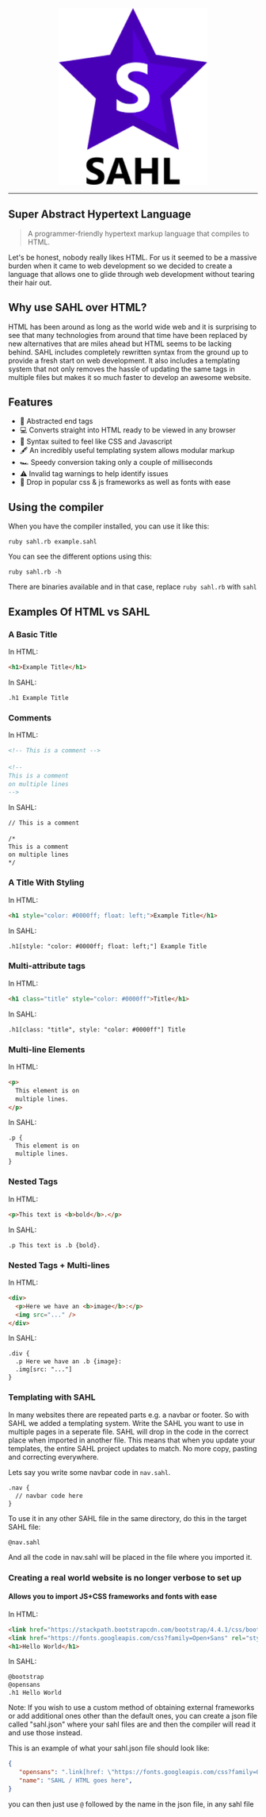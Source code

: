 <center> <img src="assets/logo.png" width=300> </center>
<hr>

## Super Abstract Hypertext Language

> A programmer-friendly hypertext markup language that compiles to HTML.

Let's be honest, nobody really likes HTML. For us it seemed to be a massive burden when it came to web development so we decided to create a language that allows one to glide through web development without tearing their hair out.

## Why use SAHL over HTML?
HTML has been around as long as the world wide web and it is surprising to see that many technologies from around that time have been replaced by new alternatives that are miles ahead but HTML seems to be lacking behind. SAHL includes completely rewritten syntax from the ground up to provide a fresh start on web development. It also includes a templating system that not only removes the hassle of updating the same tags in multiple files but makes it so much faster to develop an awesome website.

## Features
 - 🚫 Abstracted end tags
 - 💻 Converts straight into HTML ready to be viewed in any browser
 - 🎨 Syntax suited to feel like CSS and Javascript
 - 🖋 An incredibly useful templating system allows modular markup
 - 🏎️ Speedy conversion taking only a couple of milliseconds
 - ⚠️ Invalid tag warnings to help identify issues
 - 💾 Drop in popular css & js frameworks as well as fonts with ease

## Using the compiler
When you have the compiler installed, you can use it like this:
```
ruby sahl.rb example.sahl
```
You can see the different options using this:
```
ruby sahl.rb -h
```
There are binaries available and in that case, replace `ruby sahl.rb` with `sahl`

## Examples Of HTML vs SAHL

### A Basic Title
In HTML:
```HTML
<h1>Example Title</h1>
```
In SAHL:
```
.h1 Example Title
```

### Comments
In HTML:
```HTML
<!-- This is a comment -->

<!-- 
This is a comment
on multiple lines
-->
```
In SAHL:
```
// This is a comment

/*
This is a comment
on multiple lines
*/
```

### A Title With Styling
In HTML:
```HTML
<h1 style="color: #0000ff; float: left;">Example Title</h1>
```
In SAHL:
```
.h1[style: "color: #0000ff; float: left;"] Example Title
```

### Multi-attribute tags
In HTML:
```HTML
<h1 class="title" style="color: #0000ff">Title</h1>
```
In SAHL:
```
.h1[class: "title", style: "color: #0000ff"] Title
```

### Multi-line Elements
In HTML:
```HTML
<p>
  This element is on
  multiple lines.
</p>
```
In SAHL:
```
.p {
  This element is on
  multiple lines.
}
```

### Nested Tags
In HTML:
```HTML
<p>This text is <b>bold</b>.</p>
```
In SAHL:
```
.p This text is .b {bold}.
```

### Nested Tags + Multi-lines
In HTML:
```HTML
<div>
  <p>Here we have an <b>image</b>:</p>
  <img src="..." />
</div>
```
In SAHL:
```
.div {
  .p Here we have an .b {image}:
  .img[src: "..."]
}
```

### Templating with SAHL
In many websites there are repeated parts e.g. a navbar or footer. So with SAHL we added a templating system.
Write the SAHL you want to use in multiple pages in a seperate file. SAHL will drop in the code in the correct place when imported in another file.
This means that when you update your templates, the entire SAHL project updates to match. No more copy, pasting and correcting everywhere.

Lets say you write some navbar code in `nav.sahl`.
```
.nav {
  // navbar code here
}
```
To use it in any other SAHL file in the same directory, do this in the target SAHL file:
```
@nav.sahl
```
And all the code in nav.sahl will be placed in the file where you imported it.

### Creating a real world website is no longer verbose to set up
#### Allows you to import JS+CSS frameworks and fonts with ease
In HTML:
```HTML
<link href="https://stackpath.bootstrapcdn.com/bootstrap/4.4.1/css/bootstrap.min.css" rel="stylesheet" integrity="sha384-Vkoo8x4CGsO3+Hhxv8T/Q5PaXtkKtu6ug5TOeNV6gBiFeWPGFN9MuhOf23Q9Ifjh" crossorigin="anonymous">
<link href="https://fonts.googleapis.com/css?family=Open+Sans" rel="stylesheet" type="text/css">
<h1>Hello World</h1>
```
In SAHL:
```
@bootstrap
@opensans
.h1 Hello World
```

Note: If you wish to use a custom method of obtaining external frameworks or add additional ones other than the default ones, you can create a json file called "sahl.json" where your sahl files are and then the compiler will read it and use those instead.

This is an example of what your sahl.json file should look like:
```JSON
{
   "opensans": ".link[href: \"https://fonts.googleapis.com/css?family=Open+Sans\", rel: \"stylesheet\", type: \"text/css\"]",
   "name": "SAHL / HTML goes here",
}
```
you can then just use `@` followed by the name in the json file, in any sahl file
